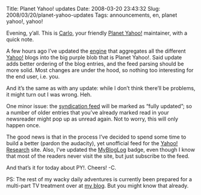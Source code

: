 Title: Planet Yahoo! updates
Date: 2008-03-20 23:43:32
Slug: 2008/03/20/planet-yahoo-updates
Tags: announcements, en, planet yahoo!, yahoo!


Evening, y’all. This is [Carlo][1], your friendly [Planet Yahoo!][2]
maintainer, with a quick note.

A few hours ago I’ve updated the [engine][3] that aggregates all the different
[Yahoo!][4] blogs into the big purple blob that is Planet Yahoo!. Said update
adds better ordering of the blog entries, and the feed parsing should be more
solid. Most changes are under the hood, so nothing too interesting for the end
user, i.e. you.

And it’s the same as with any update: while I don’t think there’ll be
problems, it might turn out I was wrong. Heh.

One minor issue: the [syndication feed][5] will be marked as “fully updated”;
so a number of older entries that you’ve already marked read in your
newsreader might pop up as unread again. Not to worry, this will only happen
once.

The good news is that in the process I’ve decided to spend some time to build
a better (pardon the audacity), yet unofficial feed for the [Yahoo!
Research][6] site. Also, I’ve updated the [MyBlogLog][7] badge, even though I
know that most of the readers never visit the site, but just subscribe to the
feed.

And that’s it for today about PY!. Cheers! -C.

PS: The rest of my wacky daily adventures is currently been prepared for a
multi-part TV treatment over at [my blog][1]. But you might know that already.

   [1]: http://carlo.zottmann.org/
   [2]: http://planetyahoo.zottmann.org/
   [3]: http://intertwingly.net/code/venus/
   [4]: http://yahoo.com/
   [5]: http://feeds.feedburner.com/PlanetYahoo
   [6]: http://research.yahoo.com/
   [7]: http://www.mybloglog.com/buzz/community/planetyahoo/
